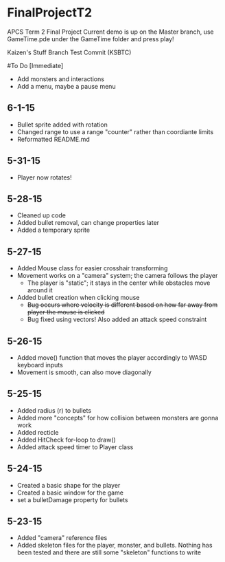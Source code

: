 # FinalProjectT2
APCS Term 2 Final Project
Current demo is up on the Master branch, use GameTime.pde under the GameTime folder and press play!

Kaizen's Stuff Branch Test Commit (KSBTC)

#To Do [Immediate]
- Add monsters and interactions
- Add a menu, maybe a pause menu

6-1-15
-------
- Bullet sprite added with rotation
- Changed range to use a range "counter" rather than coordiante limits
- Reformatted README.md

5-31-15
-------
- Player now rotates!

5-28-15
-------
- Cleaned up code
- Added bullet removal, can change properties later
- Added a temporary sprite

5-27-15
-------
- Added Mouse class for easier crosshair transforming
- Movement works on a "camera" system; the camera follows the player
	- The player is "static"; it stays in the center while obstacles move around it
- Added bullet creation when clicking mouse
 	- ~~Bug occurs where velocity is different based on how far away from player the mouse is clicked~~
 	- Bug fixed using vectors! Also added an attack speed constraint

5-26-15
-------
- Added move() function that moves the player accordingly to WASD keyboard inputs
- Movement is smooth, can also move diagonally

5-25-15
-------
- Added radius (r) to bullets
- Added more "concepts" for how collision between monsters are gonna work
- Added recticle
- Added HitCheck for-loop to draw()
- Added attack speed timer to Player class

5-24-15
-------
- Created a basic shape for the player
- Created a basic window for the game
- set a bulletDamage property for bullets

5-23-15
-------
- Added "camera" reference files 
- Added skeleton files for the player, monster, and bullets. Nothing has been tested and there are still some "skeleton" functions to write